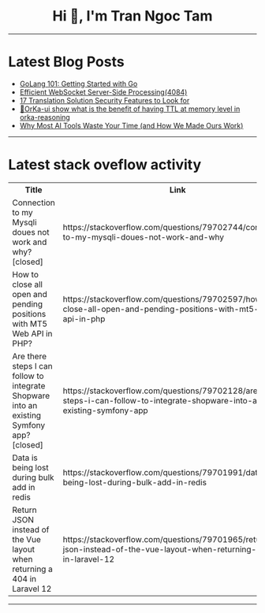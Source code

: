 <h1 align="center">Hi 👋, I'm Tran Ngoc Tam</h1>

---

# Latest Blog Posts 
<!-- BLOG-POST-LIST:START -->
- [GoLang 101: Getting Started with Go](https://dev.to/kazemmdev/golang-101-getting-started-with-go-383l)
- [Efficient WebSocket Server-Side Processing&lpar;4084&rpar;](https://dev.to/member_02ee4941/efficient-websocket-server-side-processing4084-1hg3)
- [17 Translation Solution Security Features to Look for](https://dev.to/elenahartmann/17-translation-solution-security-features-to-look-for-4470)
- [🧠OrKa-ui show what is the benefit of having TTL at memory level in orka-reasoning](https://dev.to/marcosomma/orka-ui-show-what-is-the-benefit-of-having-ttl-at-memory-level-in-orka-reasoning-2hj8)
- [Why Most AI Tools Waste Your Time &lpar;and How We Made Ours Work&rpar;](https://dev.to/wehadit/why-most-ai-tools-waste-your-time-and-how-we-made-ours-work-3bc8)
<!-- BLOG-POST-LIST:END -->

---

# Latest stack oveflow activity
<table>
  <tr><th>Title</th><th>Link</th></tr>
  <!-- STACKOVERFLOW:START --><tr><td>Connection to my Mysqli doues not work and why? [closed]</td><td>https://stackoverflow.com/questions/79702744/connection-to-my-mysqli-doues-not-work-and-why</td></tr><tr><td>How to close all open and pending positions with MT5 Web API in PHP?</td><td>https://stackoverflow.com/questions/79702597/how-to-close-all-open-and-pending-positions-with-mt5-web-api-in-php</td></tr><tr><td>Are there steps I can follow to integrate Shopware into an existing Symfony app? [closed]</td><td>https://stackoverflow.com/questions/79702128/are-there-steps-i-can-follow-to-integrate-shopware-into-an-existing-symfony-app</td></tr><tr><td>Data is being lost during bulk add in redis</td><td>https://stackoverflow.com/questions/79701991/data-is-being-lost-during-bulk-add-in-redis</td></tr><tr><td>Return JSON instead of the Vue layout when returning a 404 in Laravel 12</td><td>https://stackoverflow.com/questions/79701965/return-json-instead-of-the-vue-layout-when-returning-a-404-in-laravel-12</td></tr><!-- STACKOVERFLOW:END -->
</table>

---


